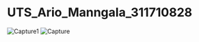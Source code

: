 # UTS_Ario_Manngala_311710828

![Capture1](https://user-images.githubusercontent.com/63865357/81473269-70149b80-9227-11ea-8daf-e37528d17fbb.PNG)
![Capture](https://user-images.githubusercontent.com/63865357/81473270-7145c880-9227-11ea-8285-01151d4a3934.PNG)
